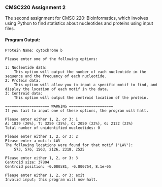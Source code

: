 ### CMSC220 Assignment 2
The second assignment for CMSC 220: Bioinformatics, which involves using Python to find statistics about nucleotides and proteins using input files.

#### Program Output:
```
Protein Name: cytochrome b

Please enter one of the following options:

1: Nucleotide data:
	This option will output the number of each nucleotide in the sequence and the frequency of each nucleotide.
2: Protein data:
	This option will allow you to input a specific motif to find, and display the location of each motif in the data.
3: Centroid data:
	This option will output the centroid location of the protein.

==================== WARNING ====================
If you fail to input one of these options, the program will halt.

Please enter either 1, 2, or 3: 1
A: 1839 (20%), T: 3250 (35%), C: 2050 (22%), G: 2122 (23%)
Total number of unidentified nucleotides: 0

Please enter either 1, 2, or 3: 2
Please enter a motif: LAV
The following locations were found for that motif ("LAV"):
	573, 576, 1563, 2126, 2318, 2525

Please enter either 1, 2, or 3: 3
Centroid size: 37804
Centroid position: -0.000581, -0.000754, 8.1e-05

Please enter either 1, 2, or 3: exit
Invalid input; this program will now halt.
```
